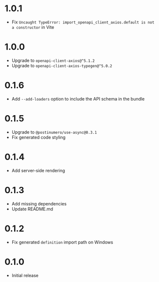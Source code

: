 # 1.0.1

- Fix `Uncaught TypeError: import_openapi_client_axios.default is not a constructor` in Vite

# 1.0.0

- Upgrade to `openapi-client-axios@^5.1.2`
- Upgrade to `openapi-client-axios-typegen@^5.0.2`

# 0.1.6

- Add `--add-loaders` option to include the API schema in the bundle

# 0.1.5

- Upgrade to `@postinumero/use-async@0.3.1`
- Fix generated code styling

# 0.1.4

- Add server-side rendering

# 0.1.3

- Add missing dependencies
- Update README.md

# 0.1.2

- Fix generated `definition` import path on Windows

# 0.1.0

- Initial release
